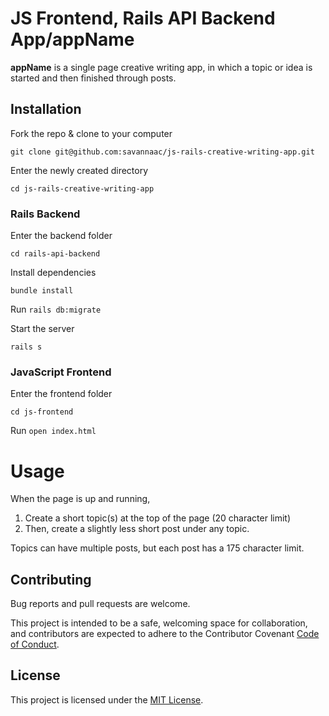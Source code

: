 # JS Frontend, Rails API Backend App/appName

**appName** is a single page creative writing app, in which a topic or idea is started and then finished through posts. 

## Installation
Fork the repo & clone to your computer

 `git clone git@github.com:savannaac/js-rails-creative-writing-app.git`

Enter the newly created directory

 `cd js-rails-creative-writing-app`

 ### Rails Backend
 Enter the backend folder 

  `cd rails-api-backend`

Install dependencies

 `bundle install`

Run `rails db:migrate`

Start the server

 `rails s`

### JavaScript Frontend
Enter the frontend folder

 `cd js-frontend`

Run `open index.html`

# Usage
When the page is up and running, 

1. Create a short topic(s) at the top of the page (20 character limit) 
2. Then, create a slightly less short post under any topic. 

Topics can have multiple posts, but each post has a 175 character limit. 

## Contributing
Bug reports and pull requests are welcome.

This project is intended to be a safe, welcoming space for collaboration, and contributors are expected to adhere to the Contributor Covenant [Code of Conduct](https://www.contributor-covenant.org/version/2/0/code_of_conduct/).

## License
This project is licensed under the [MIT License](https://www.mit.edu/~amini/LICENSE.md).
